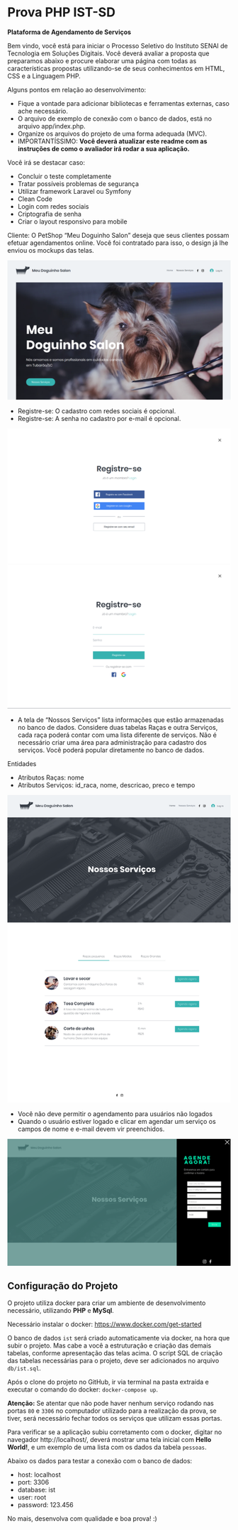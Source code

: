 

# Prova PHP IST-SD

**Plataforma de Agendamento de Serviços**

Bem vindo, você está para iniciar o Processo Seletivo do Instituto SENAI de Tecnologia em Soluções Digitais. Você deverá avaliar a proposta que preparamos abaixo e procure elaborar uma página com todas as características propostas utilizando-se de seus conhecimentos em HTML, CSS e a Linguagem PHP. 

Alguns pontos em relação ao desenvolvimento:

* Fique a vontade para adicionar bibliotecas e ferramentas externas, caso ache necessário.
* O arquivo de exemplo de conexão com o banco de dados, está no arquivo app/index.php.
* Organize os arquivos do projeto de uma forma adequada (MVC).
* IMPORTANTÍSSIMO: **Você deverá atualizar este readme com as instruções de como o avaliador irá rodar a sua aplicação.**

Você irá se destacar caso:

* Concluir o teste completamente
* Tratar possíveis problemas de segurança
* Utilizar framework Laravel ou Symfony
* Clean Code
* Login com redes sociais
* Criptografia de senha
* Criar o layout responsivo para mobile


Cliente: O PetShop “Meu Doguinho Salon” deseja que seus clientes possam efetuar agendamentos online. Você foi contratado para isso, o design já lhe enviou os mockups das telas.

![prova-php-ist](imagens/tela_inicial.png)

* Registre-se: O cadastro com redes sociais é opcional.
* Registre-se: A senha no cadastro por e-mail é opcional. 

![prova-php-ist](imagens/login.png)
![prova-php-ist](imagens/cadastro.png)

* A tela de “Nossos Serviços” lista informações que estão armazenadas no banco de dados. Considere duas tabelas Raças e outra Serviços, cada raça poderá contar com uma lista diferente de serviços. Não é necessário criar uma área para administração para cadastro dos serviços. Você poderá popular diretamente no banco de dados.

Entidades
* Atributos Raças: nome
* Atributos Serviços: id_raca, nome, descricao, preco e tempo

![prova-php-ist](imagens/nossos_servicos.png)

* Você não deve permitir o agendamento para usuários não logados
* Quando o usuário estiver logado e clicar em agendar um serviço os campos de nome e e-mail devem vir preenchidos.

![prova-php-ist](imagens/agendamento.png)

## Configuração do Projeto

O projeto utiliza docker para criar um ambiente de desenvolvimento necessário, utilizando **PHP** e **MySql**.

Necessário instalar o docker: https://www.docker.com/get-started

O banco de dados `ist` será criado automaticamente via docker, na hora que subir o projeto. Mas cabe a você a estruturação e criação das demais tabelas, conforme apresentação das telas acima. O script SQL de criação das tabelas necessárias para o projeto, deve ser adicionados no arquivo `db/ist.sql`.

Após o clone do projeto no GitHub, ir via terminal na pasta extraída e executar o comando do docker: `docker-compose up`.

**Atenção:** Se atentar que não pode haver nenhum serviço rodando nas portas `80` e `3306` no computador utilizado para a realização da prova, se tiver, será necessário fechar todos os serviços que utilizam essas portas.

Para verificar se a aplicação subiu corretamento com o docker, digitar no navegador http://localhost/, deverá mostrar uma tela inicial com **Hello World!**, e um exemplo de uma lista com os dados da tabela `pessoas`.

Abaixo os dados para testar a conexão com o banco de dados:
- host: localhost
- port: 3306
- database: ist
- user: root
- password: 123.456

No mais, desenvolva com qualidade e boa prova! :)

